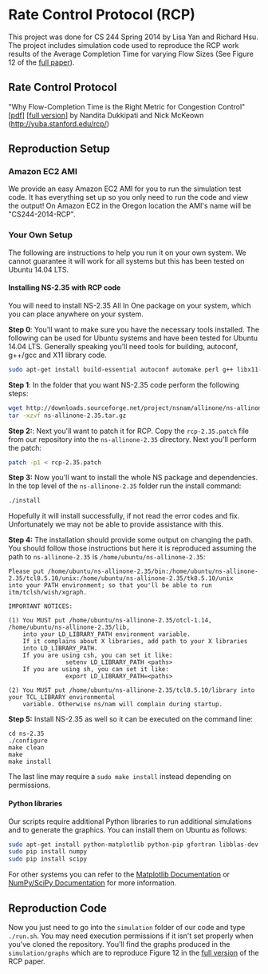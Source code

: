 # Rate Control Protocol (RCP)

This project was done for CS 244 Spring 2014 by Lisa Yan and Richard Hsu.
The project includes simulation code used to reproduce the RCP work results
of the Average Completion Time for varying Flow Sizes (See Figure 12 of the
[full paper][full]).

## Rate Control Protocol

"Why Flow-Completion Time is the Right Metric for Congestion Control"
[\[pdf\]][paper] [\[full version\]][full]
by Nandita Dukkipati and Nick McKeown (http://yuba.stanford.edu/rcp/)

## Reproduction Setup

### Amazon EC2 AMI

We provide an easy Amazon EC2 AMI for you to run the simulation test code. It
has everything set up so you only need to run the code and view the output!
On Amazon EC2 in the Oregon location the AMI's name will be "CS244-2014-RCP".

### Your Own Setup

The following are instructions to help you run it on your own system. We
cannot guarantee it will work for all systems but this has been tested on
Ubuntu 14.04 LTS.

#### Installing NS-2.35 with RCP code

You will need to install NS-2.35 All In One package on your system, which you
can place anywhere on your system.

**Step 0**: You'll want to make sure you have the necessary tools installed.
The following can be used for Ubuntu systems and have been tested for Ubuntu
14.04 LTS. Generally speaking you'll need tools for building, autoconf,
g++/gcc and X11 library code.

```bash
sudo apt-get install build-essential autoconf automake perl g++ libx11-dev libxt-dev libx11-dev libxmu-dev
```

**Step 1**: In the folder that you want NS-2.35 code perform the following steps:

```bash
wget http://downloads.sourceforge.net/project/nsnam/allinone/ns-allinone-2.35/ns-allinone-2.35.tar.gz?r=http%3A%2F%2Fsourceforge.net%2Fprojects%2Fnsnam%2Ffiles%2Fallinone%2Fns-allinone-2.35%2F&ts=1401492260&use_mirror=tcpdiag -O ns-allinone-2.35.tar.gz
tar -xzvf ns-allinone-2.35.tar.gz
```

**Step 2:**: Next you'll want to patch it for RCP. Copy the `rcp-2.35.patch`
file from our repository into the `ns-allinone-2.35` directory. Next you'll
perform the patch:

```bash
patch -p1 < rcp-2.35.patch
```

**Step 3:** Now you'll want to install the whole NS package and dependencies.
In the top level of the `ns-allinone-2.35` folder run the install command:

```bash
./install
```

Hopefully it will install successfully, if not read the error codes and fix.
Unfortunately we may not be able to provide assistance with this.

**Step 4:** The installation should provide some output on changing the path.
You should follow those instructions but here it is reproduced assuming the
path to `ns-allinone-2.35` is `/home/ubuntu/ns-allinone-2.35`:

```
Please put /home/ubuntu/ns-allinone-2.35/bin:/home/ubuntu/ns-allinone-2.35/tcl8.5.10/unix:/home/ubuntu/ns-allinone-2.35/tk8.5.10/unix
into your PATH environment; so that you'll be able to run itm/tclsh/wish/xgraph.

IMPORTANT NOTICES:

(1) You MUST put /home/ubuntu/ns-allinone-2.35/otcl-1.14, /home/ubuntu/ns-allinone-2.35/lib,
    into your LD_LIBRARY_PATH environment variable.
    If it complains about X libraries, add path to your X libraries
    into LD_LIBRARY_PATH.
    If you are using csh, you can set it like:
                setenv LD_LIBRARY_PATH <paths>
    If you are using sh, you can set it like:
                export LD_LIBRARY_PATH=<paths>

(2) You MUST put /home/ubuntu/ns-allinone-2.35/tcl8.5.10/library into your TCL_LIBRARY environmental
    variable. Otherwise ns/nam will complain during startup.
```

**Step 5:** Install NS-2.35 as well so it can be executed on the command line:

```
cd ns-2.35
./configure
make clean
make
make install
```

The last line may require a `sudo make install` instead depending on permissions.

#### Python libraries

Our scripts require additional Python libraries to run additional simulations and to generate the graphics. You can install them on Ubuntu as follows: 

```bash
sudo apt-get install python-matplotlib python-pip gfortran libblas-dev liblapack-dev g++
sudo pip install numpy
sudo pip install scipy
```

For other systems you can refer to the [Matplotlib Documentation][matplotlib] or [NumPy/SciPy Documentation][scipy] 
for more information.

## Reproduction Code

Now you just need to go into the `simulation` folder of our code and type
`./run.sh`. You may need execution permissions if it isn't set properly when
you've cloned the repository. You'll find the graphs produced in the
`simulation/graphs` which are to reproduce Figure 12 in the
[full version][full] of the RCP paper.

[paper]: http://yuba.stanford.edu/rcp/flowCompTime-dukkipati.pdf
[full]: http://yuba.stanford.edu/techreports/TR05-HPNG-112102.pdf
[matplotlib]: http://matplotlib.org/users/installing.html
[scipy]: http://docs.scipy.org/doc/

